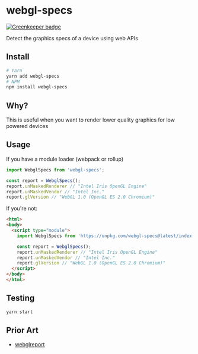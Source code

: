 webgl-specs
===========

[![Greenkeeper badge](https://badges.greenkeeper.io/amilajack/webgl-specs.svg)](https://greenkeeper.io/)

Detect the graphics specs of a device using web APIs

## Install
```bash
# Yarn
yarn add webgl-specs
# NPM
npm install webgl-specs
```

## Why?
This is useful when you want to render lower quality graphics for low powered devices

## Usage
If you have a module loader (webpack or rollup)
```js
import WebglSpecs from 'webgl-specs';

const report = WebglSpecs();
report.unMaskedRenderer // "Intel Iris OpenGL Engine"
report.unMaskedVendor // "Intel Inc."
report.glVersion // "WebGL 1.0 (OpenGL ES 2.0 Chromium)"
```

If you're not:
```html
<html>
<body>
  <script type="module">
    import WebglSpecs from 'https://unpkg.com/webgl-specs@latest/index.js';

    const report = WebglSpecs();
    report.unMaskedRenderer // "Intel Iris OpenGL Engine"
    report.unMaskedVendor // "Intel Inc."
    report.glVersion // "WebGL 1.0 (OpenGL ES 2.0 Chromium)"
  </script>
</body>
</html>
```

## Testing
```bash
yarn start
```

## Prior Art
* [webglreport](https://github.com/AnalyticalGraphicsInc/webglreport)
